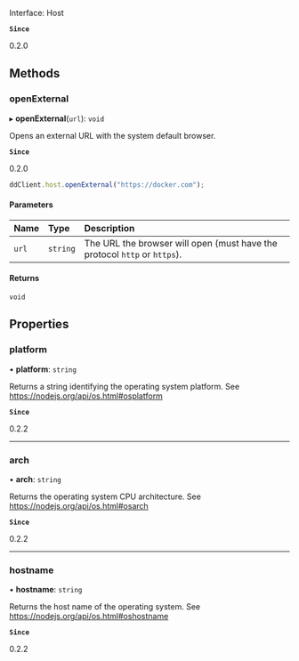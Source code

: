 Interface: Host


**`Since`**

0.2.0

## Methods

### openExternal

▸ **openExternal**(`url`): `void`

Opens an external URL with the system default browser.

**`Since`**

0.2.0

```typescript
ddClient.host.openExternal("https://docker.com");
```

#### Parameters

| Name | Type | Description |
| :------ | :------ | :------ |
| `url` | `string` | The URL the browser will open (must have the protocol `http` or `https`). |

#### Returns

`void`

## Properties

### platform

• **platform**: `string`

Returns a string identifying the operating system platform. See https://nodejs.org/api/os.html#osplatform

**`Since`**

0.2.2

___

### arch

• **arch**: `string`

Returns the operating system CPU architecture. See https://nodejs.org/api/os.html#osarch

**`Since`**

0.2.2

___

### hostname

• **hostname**: `string`

Returns the host name of the operating system. See https://nodejs.org/api/os.html#oshostname

**`Since`**

0.2.2
